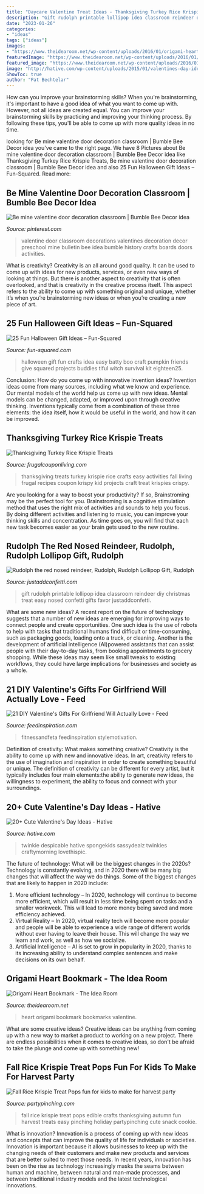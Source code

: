 ```yaml
---
title: "Daycare Valentine Treat Ideas - Thanksgiving Turkey Rice Krispie Treats"
description: "Gift rudolph printable lollipop idea classroom reindeer diy christmas treat easy nosed confetti gifts favor justaddconfetti"
date: "2023-01-26"
categories:
- "ideas"
tags: ["ideas"]
images:
- "https://www.theidearoom.net/wp-content/uploads/2016/01/origami-heart-bookmarks-3.png"
featuredImage: "https://www.theidearoom.net/wp-content/uploads/2016/01/origami-heart-bookmarks-3.png"
featured_image: "https://www.theidearoom.net/wp-content/uploads/2016/01/origami-heart-bookmarks-3.png"
image: "http://hative.com/wp-content/uploads/2015/01/valentines-day-ideas/4-valentines-day-ideas.jpg"
ShowToc: true
author: "Pat Bechtelar"
---
```



How can you improve your brainstorming skills?
When you're brainstorming, it's important to have a good idea of what you want to come up with. However, not all ideas are created equal. You can improve your brainstorming skills by practicing and improving your thinking process. By following these tips, you'll be able to come up with more quality ideas in no time.

	

		
looking for Be mine valentine door decoration classroom | Bumble Bee Decor idea you've came to the right page. We have 8 Pictures about Be mine valentine door decoration classroom | Bumble Bee Decor idea like Thanksgiving Turkey Rice Krispie Treats, Be mine valentine door decoration classroom | Bumble Bee Decor idea and also 25 Fun Halloween Gift Ideas – Fun-Squared. Read more:
		
    
## Be Mine Valentine Door Decoration Classroom | Bumble Bee Decor Idea

<img loading=lazy src="https://i.pinimg.com/736x/55/55/41/555541a2ecd2d7f060d50e6f42e0e0fd.jpg" onerror="this.onerror=null;this.src='https://tse3.mm.bing.net/th?id=OIP.-WgagaZgYeVY3WdIsyyRAwHaJ3&amp;pid=15.1';" alt="Be mine valentine door decoration classroom | Bumble Bee Decor idea">

_Source: pinterest.com_

>valentine door classroom decorations valentines decoration decor preschool mine bulletin bee idea bumble history crafts boards doors activities. 

	

What is creativity?
Creativity is an all around good quality. It can be used to come up with ideas for new products, services, or even new ways of looking at things. But there is another aspect to creativity that is often overlooked, and that is creativity in the creative process itself. This aspect refers to the ability to come up with something original and unique, whether it’s when you’re brainstorming new ideas or when you’re creating a new piece of art.

    
## 25 Fun Halloween Gift Ideas – Fun-Squared

<img loading=lazy src="http://fun-squared.com/wp-content/uploads/2016/10/BattyGiftIdea.jpg" onerror="this.onerror=null;this.src='https://tse3.mm.bing.net/th?id=OIP.hTbA7Emc6646kCDm7TGcxQHaLE&amp;pid=15.1';" alt="25 Fun Halloween Gift Ideas – Fun-Squared">

_Source: fun-squared.com_

>halloween gift fun crafts idea easy batty boo craft pumpkin friends give squared projects buddies tiful witch survival kit eighteen25. 

	

Conclusion: How do you come up with innovative invention ideas?
Invention ideas come from many sources, including what we know and experience. Our mental models of the world help us come up with new ideas. Mental models can be changed, adapted, or improved upon through creative thinking. Inventions typically come from a combination of these three elements: the idea itself, how it would be useful in the world, and how it can be improved.

    
## Thanksgiving Turkey Rice Krispie Treats

<img loading=lazy src="http://cdn.frugalcouponliving.com/wp-content/uploads/2014/09/Turkey-Thanksgiving-Krispie-Treats-Frugal-Coupon-Living.jpg" onerror="this.onerror=null;this.src='https://tse1.mm.bing.net/th?id=OIP.FdNhBviB_k8vvlpbihbhCgHaLH&amp;pid=15.1';" alt="Thanksgiving Turkey Rice Krispie Treats">

_Source: frugalcouponliving.com_

>thanksgiving treats turkey krispie rice crafts easy activities fall living frugal recipes coupon krispy kid projects craft treat krispies crispy. 

	

Are you looking for a way to boost your productivity? If so, Brainstroming may be the perfect tool for you. Brainstroming is a cognitive stimulation method that uses the right mix of activities and sounds to help you focus. By doing different activities and listening to music, you can improve your thinking skills and concentration. As time goes on, you will find that each new task becomes easier as your brain gets used to the new routine.

    
## Rudolph The Red Nosed Reindeer, Rudolph, Rudolph Lollipop Gift, Rudolph

<img loading=lazy src="https://i0.wp.com/www.justaddconfetti.com/wp-content/uploads/2018/12/IMG_3263-900.jpg?fit=900%2C1221&amp;ssl=1" onerror="this.onerror=null;this.src='https://tse2.mm.bing.net/th?id=OIP.hYY7kxlT3oea8z_fj9TGPwHaKD&amp;pid=15.1';" alt="Rudolph the red nosed reindeer, Rudolph, Rudolph Lollipop Gift, Rudolph">

_Source: justaddconfetti.com_

>gift rudolph printable lollipop idea classroom reindeer diy christmas treat easy nosed confetti gifts favor justaddconfetti. 

	

What are some new ideas?
A recent report on the future of technology suggests that a number of new ideas are emerging for improving ways to connect people and create opportunities. One such idea is the use of robots to help with tasks that traditional humans find difficult or time-consuming, such as packaging goods, loading onto a truck, or cleaning. Another is the development of artificial intelligence (AI)powered assistants that can assist people with their day-to-day tasks, from booking appointments to grocery shopping. While these ideas may seem like small tweaks to existing workflows, they could have large implications for businesses and society as a whole.

    
## 21 DIY Valentine&#039;s Gifts For Girlfriend Will Actually Love - Feed

<img loading=lazy src="https://feedinspiration.com/wp-content/uploads/2016/12/Handmade-Valentine-Gifts-for-Girlfriend.jpg" onerror="this.onerror=null;this.src='https://tse1.mm.bing.net/th?id=OIP.a3pQK2Z_tB6Iy_0B788NtQHaMY&amp;pid=15.1';" alt="21 DIY Valentine&#039;s Gifts For Girlfriend Will Actually Love - Feed">

_Source: feedinspiration.com_

>fitnessandfeta feedinspiration stylemotivation. 

	

Definition of creativity: What makes something creative?
Creativity is the ability to come up with new and innovative ideas. In art, creativity refers to the use of imagination and inspiration in order to create something beautiful or unique. The definition of creativity can be different for every artist, but it typically includes four main elements:the ability to generate new ideas, the willingness to experiment, the ability to focus and connect with your surroundings.

    
## 20+ Cute Valentine&#039;s Day Ideas - Hative

<img loading=lazy src="http://hative.com/wp-content/uploads/2015/01/valentines-day-ideas/4-valentines-day-ideas.jpg" onerror="this.onerror=null;this.src='https://tse2.mm.bing.net/th?id=OIP.eXDO8u3-MCrTnK-7dfBloQHaLf&amp;pid=15.1';" alt="20+ Cute Valentine&#039;s Day Ideas - Hative">

_Source: hative.com_

>twinkie despicable hative spongekids sassydealz twinkies craftymorning lovethispic. 

	

The future of technology: What will be the biggest changes in the 2020s?
Technology is constantly evolving, and in 2020 there will be many big changes that will affect the way we do things. Some of the biggest changes that are likely to happen in 2020 include: 
1. More efficient technology – In 2020, technology will continue to become more efficient, which will result in less time being spent on tasks and a smaller workweek. This will lead to more money being saved and more efficiency achieved. 
2. Virtual Reality – In 2020, virtual reality tech will become more popular and people will be able to experience a wide range of different worlds without ever having to leave their house. This will change the way we learn and work, as well as how we socialize. 
3. Artificial Intelligence – AI is set to grow in popularity in 2020, thanks to its increasing ability to understand complex sentences and make decisions on its own behalf.

    
## Origami Heart Bookmark - The Idea Room

<img loading=lazy src="https://www.theidearoom.net/wp-content/uploads/2016/01/origami-heart-bookmarks-3.png" onerror="this.onerror=null;this.src='https://tse4.mm.bing.net/th?id=OIP.ekLcQSj8rnnnNOBuzIsvjgHaLE&amp;pid=15.1';" alt="Origami Heart Bookmark - The Idea Room">

_Source: theidearoom.net_

>heart origami bookmark bookmarks valentine. 

	

What are some creative ideas?
Creative ideas can be anything from coming up with a new way to market a product to working on a new project. There are endless possibilities when it comes to creative ideas, so don't be afraid to take the plunge and come up with something new!

    
## Fall Rice Krispie Treat Pops Fun For Kids To Make For Harvest Party

<img loading=lazy src="https://partypinching.com/wp-content/uploads/2016/12/cache_4099725075.jpg" onerror="this.onerror=null;this.src='https://tse2.mm.bing.net/th?id=OIP.n2tRW0VRU95VJm4wcVUgywHaHa&amp;pid=15.1';" alt="Fall Rice Krispie Treat Pops fun for kids to make for harvest party">

_Source: partypinching.com_

>fall rice krispie treat pops edible crafts thanksgiving autumn fun harvest treats easy pinching holiday partypinching cute snack cookie. 

	

What is innovation?
Innovation is a process of coming up with new ideas and concepts that can improve the quality of life for individuals or societies. Innovation is important because it allows businesses to keep up with the changing needs of their customers and make new products and services that are better suited to meet those needs. In recent years, innovation has been on the rise as technology increasingly masks the seams between human and machine, between natural and man-made processes, and between traditional industry models and the latest technological innovations.

